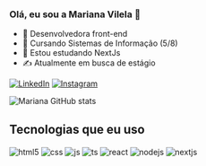 ### Olá, eu sou a Mariana Vilela 👋

- 🔭 Desenvolvedora front-end
- 👾 Cursando Sistemas de Informação (5/8)
- 🌱 Estou estudando NextJs 
- ✍ Atualmente em busca de estágio
  

[![LinkedIn](https://img.shields.io/badge/LinkedIn-0A66C2.svg?style=for-the-badge&logo=LinkedIn&logoColor=white)](https://www.linkedin.com/in/mariana-vilela-878b5a236/)
[![Instagram](https://img.shields.io/badge/Instagram-E4405F.svg?style=for-the-badge&logo=Instagram&logoColor=white)](https://www.instagram.com/____marih___/)

![Mariana GitHub stats](https://github-readme-stats.vercel.app/api?username=marivialpe&show_icons=true&theme=dracula)


## Tecnologias que eu uso

<div style="display: inline_block">
  <img align="center" alt="html5" src="https://img.shields.io/badge/HTML5-E34F26?style=for-the-badge&logo=html5&logoColor=white" />
  <img align="center" alt="css" src="https://img.shields.io/badge/CSS3-1572B6?style=for-the-badge&logo=css3&logoColor=white" />
  <img align="center" alt="js" src="https://img.shields.io/badge/JavaScript-F7DF1E?style=for-the-badge&logo=javascript&logoColor=black" />
  <img align="center" alt="ts" src="https://img.shields.io/badge/TypeScript-007ACC?style=for-the-badge&logo=typescript&logoColor=white" />
  <img align="center" alt="react" src="https://img.shields.io/badge/React-20232A?style=for-the-badge&logo=react&logoColor=61DAFB" />
  <img align="center" alt="nodejs" src="https://img.shields.io/badge/Node.js-43853D?style=for-the-badge&logo=node.js&logoColor=white" />
  <img align="center" alt="nextjs" src="https://img.shields.io/badge/Next.js-000000.svg?style=for-the-badge&logo=nextdotjs&logoColor=white" />
</div><br/>

